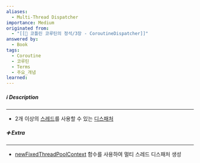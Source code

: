 ```yaml
---
aliases:
  - Multi-Thread Dispatcher
importance: Medium
originated from:
  - "[[📘 코틀린 코루틴의 정석/3장 - CoroutineDispatcher]]"
answered by:
  - Book
tags:
  - Coroutine
  - 코루틴
  - Terms
  - 주요_개념
learned:
---
```

##### ℹ️ Description
---
- 2개 이상의 [스레드](스레드.md)를 사용할 수 있는 [디스패처](디스패처.md)

##### ➕ Extra
---
- [newFixedThreadPoolContext](newFixedThreadPoolContext.md) 함수를 사용하여 멀티 스레드 디스패처 생성
